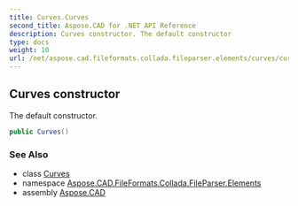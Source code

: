 ```yaml
---
title: Curves.Curves
second_title: Aspose.CAD for .NET API Reference
description: Curves constructor. The default constructor
type: docs
weight: 10
url: /net/aspose.cad.fileformats.collada.fileparser.elements/curves/curves/
---
```

## Curves constructor

The default constructor.

```csharp
public Curves()
```

### See Also

* class [Curves](../)
* namespace [Aspose.CAD.FileFormats.Collada.FileParser.Elements](../../curves/)
* assembly [Aspose.CAD](../../../)



